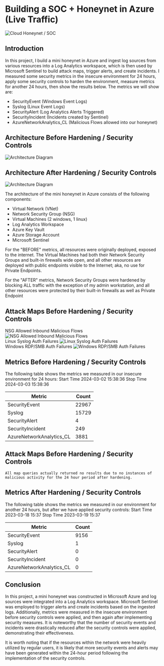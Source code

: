# Building a SOC + Honeynet in Azure (Live Traffic)
![Cloud Honeynet / SOC](https://i.imgur.com/B57z1Mg.jpeg)

## Introduction

In this project, I build a mini honeynet in Azure and ingest log sources from various resources into a Log Analytics workspace, which is then used by Microsoft Sentinel to build attack maps, trigger alerts, and create incidents. I measured some security metrics in the insecure environment for 24 hours, apply some security controls to harden the environment, measure metrics for another 24 hours, then show the results below. The metrics we will show are:

- SecurityEvent (Windows Event Logs)
- Syslog (Linux Event Logs)
- SecurityAlert (Log Analytics Alerts Triggered)
- SecurityIncident (Incidents created by Sentinel)
- AzureNetworkAnalytics_CL (Malicious Flows allowed into our honeynet)

## Architecture Before Hardening / Security Controls
![Architecture Diagram](https://i.imgur.com/OFW2VO4.jpeg)

## Architecture After Hardening / Security Controls
![Architecture Diagram](https://i.imgur.com/86GZkjq.jpeg)

The architecture of the mini honeynet in Azure consists of the following components:

- Virtual Network (VNet)
- Network Security Group (NSG)
- Virtual Machines (2 windows, 1 linux)
- Log Analytics Workspace
- Azure Key Vault
- Azure Storage Account
- Microsoft Sentinel

For the "BEFORE" metrics, all resources were originally deployed, exposed to the internet. The Virtual Machines had both their Network Security Groups and built-in firewalls wide open, and all other resources are deployed with public endpoints visible to the Internet; aka, no use for Private Endpoints.

For the "AFTER" metrics, Network Security Groups were hardened by blocking ALL traffic with the exception of my admin workstation, and all other resources were protected by their built-in firewalls as well as Private Endpoint

## Attack Maps Before Hardening / Security Controls
NSG Allowed Inbound Malicious Flows
![NSG Allowed Inbound Malicious Flows](https://i.imgur.com/ToB7EKL.png)<br>
Linux Syslog Auth Failures
![Linux Syslog Auth Failures](https://i.imgur.com/lAojli9.png)<br>
Windows RDP/SMB Auth Failures
![Windows RDP/SMB Auth Failures](https://i.imgur.com/RgqGzF9.png)<br>

## Metrics Before Hardening / Security Controls

The following table shows the metrics we measured in our insecure environment for 24 hours:
Start Time 2024-03-02 15:38:36
Stop Time 2024-03-03 15:38:36

| Metric                   | Count
| ------------------------ | -----
| SecurityEvent            | 22967
| Syslog                   | 15729
| SecurityAlert            | 4
| SecurityIncident         | 249
| AzureNetworkAnalytics_CL | 3881

## Attack Maps Before Hardening / Security Controls

```All map queries actually returned no results due to no instances of malicious activity for the 24 hour period after hardening.```

## Metrics After Hardening / Security Controls

The following table shows the metrics we measured in our environment for another 24 hours, but after we have applied security controls:
Start Time 2023-03-18 15:37
Stop Time	2023-03-19 15:37

| Metric                   | Count
| ------------------------ | -----
| SecurityEvent            | 9156
| Syslog                   | 1
| SecurityAlert            | 0
| SecurityIncident         | 0
| AzureNetworkAnalytics_CL | 0

## Conclusion

In this project, a mini honeynet was constructed in Microsoft Azure and log sources were integrated into a Log Analytics workspace. Microsoft Sentinel was employed to trigger alerts and create incidents based on the ingested logs. Additionally, metrics were measured in the insecure environment before security controls were applied, and then again after implementing security measures. It is noteworthy that the number of security events and incidents were drastically reduced after the security controls were applied, demonstrating their effectiveness.

It is worth noting that if the resources within the network were heavily utilized by regular users, it is likely that more security events and alerts may have been generated within the 24-hour period following the implementation of the security controls.
